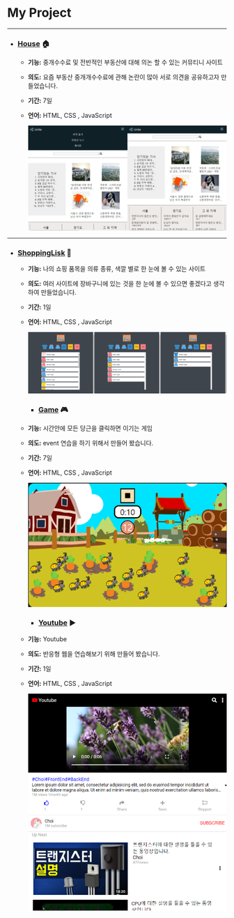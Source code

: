# My Project

---
- ### [House](https://github.com/CHOISEOKRYEOL/project/tree/main/House) 🏠
  - **기능:** 중개수수료 및 전반적인 부동산에 대해 의논 할 수 있는 커뮤티니 사이트
  - **의도:** 요즘 부동산 중개개수수료에 관해 논란이 많아 서로 의견을 공유하고자 만들었습니다.
  - **기간:** 7일
  - **언어:** HTML, CSS , JavaScript
    
    ![image description](./img/이어붙이기png.png)
    
---    

- ### [ShoppingLisk](https://github.com/CHOISEOKRYEOL/project/tree/main/Shoppinglist) 🎁
  - **기능:** 나의 쇼핑 품목을 의류 종류, 색깔 별로 한 눈에 볼 수 있는 사이트
  - **의도:** 여러 사이트에 장바구니에 있는 것을 한 눈에 볼 수 있으면 좋겠다고 생각하여 만들었습니다.
  - **기간:** 1일
  - **언어:** HTML, CSS , JavaScript
    
    ![image description](./img/shopping.png)

    - ### [Game](https://github.com/CHOISEOKRYEOL/project/tree/main/Game) 🎮
  - **기능:** 시간안에 모든 당근을 클릭하면 이기는 게임
  - **의도:** event 연습을 하기 위해서 만들어 봤습니다.
  - **기간:** 7일
  - **언어:** HTML, CSS , JavaScript
    
    ![image description](./img/Game.png)

    - ### [Youtube](https://github.com/CHOISEOKRYEOL/project/tree/main/Youtube) ▶
  - **기능:** Youtube
  - **의도:** 반응형 웹을 연습해보기 위해 만들어 봤습니다.
  - **기간:** 1일
  - **언어:** HTML, CSS , JavaScript
    
    ![image description](./img/Youtube.png)
